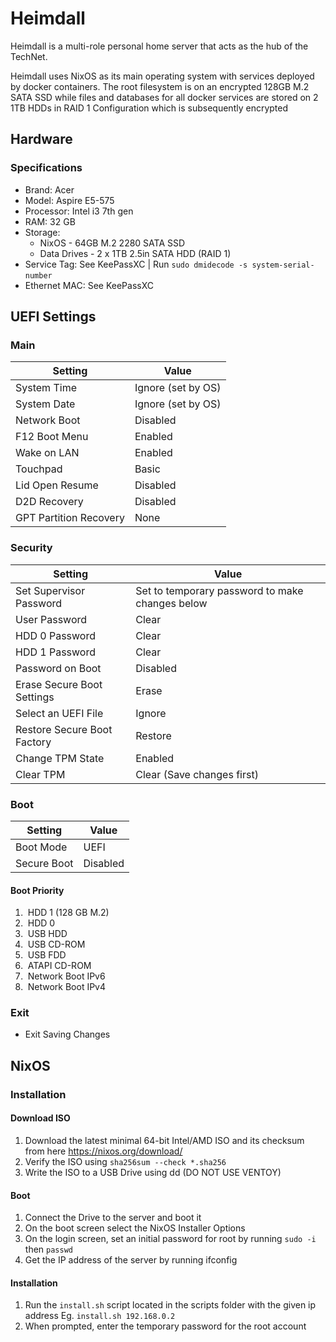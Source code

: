 # Heimdall

Heimdall is a multi-role personal home server that acts as the hub of the TechNet.

Heimdall uses NixOS as its main operating system with services deployed by docker containers. The root filesystem is on an encrypted 128GB M.2 SATA SSD while files and databases for all docker services are stored on 2 1TB HDDs in RAID 1 Configuration which is subsequently encrypted

## Hardware

### Specifications

- Brand: Acer
- Model: Aspire E5-575
- Processor: Intel i3 7th gen
- RAM: 32 GB
- Storage:
  - NixOS         - 64GB M.2 2280 SATA SSD
  - Data Drives   - 2 x 1TB 2.5in SATA HDD (RAID 1)
- Service Tag: See KeePassXC | Run `sudo dmidecode -s system-serial-number`  
- Ethernet MAC: See KeePassXC

## UEFI Settings

### Main

| Setting                | Value              |
| ---------------------- | ------------------ |
| System Time            | Ignore (set by OS) |
| System Date            | Ignore (set by OS) |
| Network Boot           | Disabled           |
| F12 Boot Menu          | Enabled            |
| Wake on LAN            | Enabled            |
| Touchpad               | Basic              |
| Lid Open Resume        | Disabled           |
| D2D Recovery           | Disabled           |
| GPT Partition Recovery | None               |

### Security

| Setting                     | Value                                           |
| --------------------------- | ----------------------------------------------- |
| Set Supervisor Password     | Set to temporary password to make changes below |
| User Password               | Clear                                           |
| HDD 0 Password              | Clear                                           |
| HDD 1 Password              | Clear                                           |
| Password on Boot            | Disabled                                        |
| Erase Secure Boot Settings  | Erase                                           |
| Select an UEFI File         | Ignore                                          |
| Restore Secure Boot Factory | Restore                                         |
| Change TPM State            | Enabled                                         |
| Clear TPM                   | Clear (Save changes first)                      |

### Boot

| Setting     | Value    |
| ----------- | -------- |
| Boot Mode   | UEFI     |
| Secure Boot | Disabled |

#### Boot Priority

1.  HDD 1 (128 GB M.2)
2.  HDD 0
3.  USB HDD
4.  USB CD-ROM
5.  USB FDD
6.  ATAPI CD-ROM
7.  Network Boot IPv6
8.  Network Boot IPv4

### Exit

* Exit Saving Changes

## NixOS

### Installation

#### Download ISO

1. Download the latest minimal 64-bit Intel/AMD ISO and its checksum from here https://nixos.org/download/
2. Verify the ISO using `sha256sum --check *.sha256`
3. Write the ISO to a USB Drive using dd (DO NOT USE VENTOY)

#### Boot

1. Connect the Drive to the server and boot it
2. On the boot screen select the NixOS Installer Options
3. On the login screen, set an initial password for root by running `sudo -i` then `passwd`
4. Get the IP address of the server by running ifconfig

#### Installation

1. Run the `install.sh` script located in the scripts folder with the given ip address
   Eg. `install.sh 192.168.0.2`
2. When prompted, enter the temporary password for the root account
